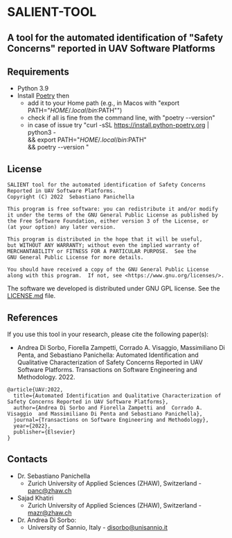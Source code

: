 # SALIENT-TOOL


## A tool for the automated identification of "Safety Concerns" reported in UAV Software Platforms

## Requirements
- Python 3.9
- Install [Poetry](https://python-poetry.org/) then
  -  add it to your Home path (e.g., in Macos with "export PATH="$HOME/.local/bin:$PATH"")
  	-  check if all is fine from the command line, with  "poetry --version"
  - in case of issue try "curl -sSL https://install.python-poetry.org | python3 - \
    && export PATH="$HOME/.local/bin:$PATH" \
    && poetry --version "

## License
```{code-block} text
SALIENT tool for the automated identification of Safety Concerns Reported in UAV Software Platforms.
Copyright (C) 2022  Sebastiano Panichella

This program is free software: you can redistribute it and/or modify
it under the terms of the GNU General Public License as published by
the Free Software Foundation, either version 3 of the License, or
(at your option) any later version.

This program is distributed in the hope that it will be useful,
but WITHOUT ANY WARRANTY; without even the implied warranty of
MERCHANTABILITY or FITNESS FOR A PARTICULAR PURPOSE.  See the
GNU General Public License for more details.

You should have received a copy of the GNU General Public License
along with this program.  If not, see <https://www.gnu.org/licenses/>.
```

The software we developed is distributed under GNU GPL license. See the
[LICENSE.md](https://github.com/spanichella/SALIENT-TOOL/LICENSE.md) file.

## References
If you use this tool in your research, please cite the following paper(s):

* Andrea Di Sorbo, Fiorella Zampetti, Corrado A. Visaggio, Massimiliano Di Penta, and Sebastiano Panichella: Automated Identification and Qualitative Characterization of Safety Concerns Reported in UAV Software Platforms. Transactions on Software Engineering and Methodology. 2022.

```{code-block} bibtex
@article{UAV:2022,
  title={Automated Identification and Qualitative Characterization of Safety Concerns Reported in UAV Software Platforms},
  author={Andrea Di Sorbo and Fiorella Zampetti and  Corrado A. Visaggio  and Massimiliano Di Penta and Sebastiano Panichella},
  journal={Transactions on Software Engineering and Methodology},
  year={2022},
  publisher={Elsevier}
}
```

## Contacts
* Dr. Sebastiano Panichella
    * Zurich University of Applied Sciences (ZHAW), Switzerland - panc@zhaw.ch
* Sajad Khatiri
    * Zurich University of Applied Sciences (ZHAW), Switzerland - mazr@zhaw.ch
* Dr. Andrea Di Sorbo:
    * University of Sannio, Italy - disorbo@unisannio.it
